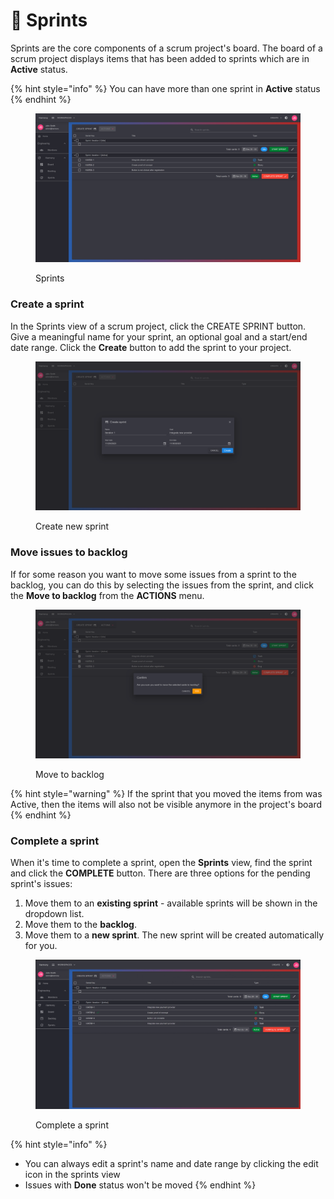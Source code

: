 # 🎯 Sprints

Sprints are the core components of a scrum project's board. The board of a scrum project displays items that has been added to sprints which are in **Active** status.

{% hint style="info" %}
You can have more than one sprint in **Active** status
{% endhint %}

<figure><img src="../../.gitbook/assets/sprints.png" alt=""><figcaption><p>Sprints</p></figcaption></figure>

### Create a sprint

In the Sprints view of a scrum project, click the CREATE SPRINT button. Give a meaningful name for your sprint, an optional goal and a start/end date range. Click the **Create** button to add the sprint to your project.

<figure><img src="../../.gitbook/assets/create-new-sprint.png" alt=""><figcaption><p>Create new sprint</p></figcaption></figure>

### Move issues to backlog

If for some reason you want to move some issues from a sprint to the backlog, you can do this by selecting the issues from the sprint, and click the **Move to backlog** from the **ACTIONS** menu.

<figure><img src="../../.gitbook/assets/move-to-backlog.png" alt=""><figcaption><p>Move to backlog</p></figcaption></figure>

{% hint style="warning" %}
If the sprint that you moved the items from was Active, then the items will also not be visible anymore in the project's board
{% endhint %}

### Complete a sprint

When it's time to complete a sprint, open the **Sprints** view, find the sprint and click the **COMPLETE** button. There are three options for the pending sprint's issues:

1. Move them to an **existing sprint** - available sprints will be shown in the dropdown list.
2. Move them to the **backlog**.
3. Move them to a **new sprint**. The new sprint will be created automatically for you.

<figure><img src="../../.gitbook/assets/complete-sprint.gif" alt=""><figcaption><p>Complete a sprint</p></figcaption></figure>

{% hint style="info" %}
* You can always edit a sprint's name and date range by clicking the edit icon in the sprints view
* Issues with **Done** status won't be moved
{% endhint %}

